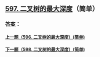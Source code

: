 ## [597. 二叉树的最大深度](https://leetcode-cn.com/problems/merge-two-sorted-lists/)（简单）





### 答案：



#### [上一题（596. 二叉树的最大深度）(简单)](https://github.com/sdwwld/leetCode/blob/master/src/main/java/com/wld/java/leetcode/leetCode0596.md)

#### [下一题（598. 二叉树的最大深度）(简单)](https://github.com/sdwwld/leetCode/blob/master/src/main/java/com/wld/java/leetcode/leetCode0598.md)